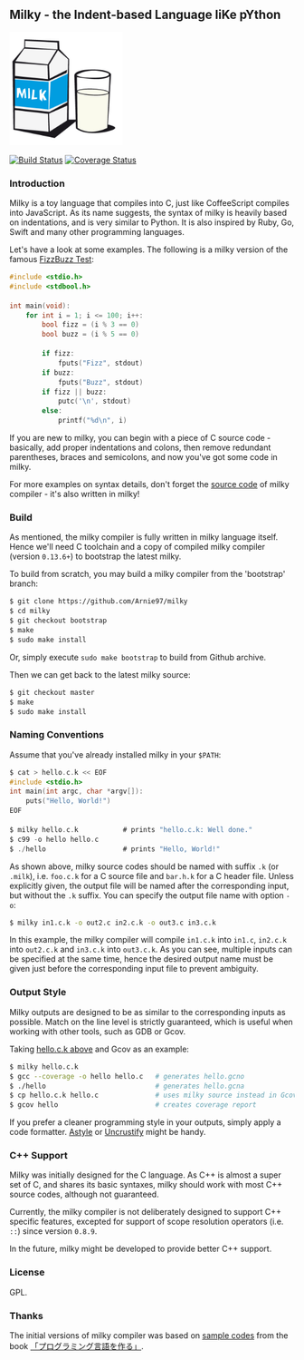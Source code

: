 ## Milky - the Indent-based Language liKe pYthon
<img src="milky.png" alt="Logo of Milky" width="200">

[![Build Status](https://travis-ci.org/Arnie97/milky.svg)](https://travis-ci.org/Arnie97/milky)
[![Coverage Status](https://codecov.io/github/Arnie97/milky/coverage.svg?branch=master)](https://codecov.io/github/Arnie97/milky?branch=master)


### Introduction
Milky is a toy language that compiles into C, just like CoffeeScript compiles into JavaScript.
As its name suggests, the syntax of milky is heavily based on indentations, and is very similar to Python.
It is also inspired by Ruby, Go, Swift and many other programming languages.

Let's have a look at some examples. The following is a milky version of the famous [FizzBuzz Test](http://c2.com/cgi/wiki?FizzBuzzTest):

```c
#include <stdio.h>
#include <stdbool.h>

int main(void):
    for int i = 1; i <= 100; i++:
        bool fizz = (i % 3 == 0)
        bool buzz = (i % 5 == 0)

        if fizz:
            fputs("Fizz", stdout)
        if buzz:
            fputs("Buzz", stdout)
        if fizz || buzz:
            putc('\n', stdout)
        else:
            printf("%d\n", i)
```

If you are new to milky, you can begin with a piece of C source code - basically, add proper indentations and colons, then remove redundant parentheses, braces and semicolons, and now you've got some code in milky.

For more examples on syntax details, don't forget the [source code](src) of milky compiler - it's also written in milky!


### Build
As mentioned, the milky compiler is fully written in milky language itself.
Hence we'll need C toolchain and a copy of compiled milky compiler (version `0.13.6+`) to bootstrap the latest milky.

To build from scratch, you may build a milky compiler from the 'bootstrap' branch:

```bash
$ git clone https://github.com/Arnie97/milky
$ cd milky
$ git checkout bootstrap
$ make
$ sudo make install
```

Or, simply execute `sudo make bootstrap` to build from Github archive.

Then we can get back to the latest milky source:

```bash
$ git checkout master
$ make
$ sudo make install
```


### Naming Conventions
Assume that you've already installed milky in your `$PATH`:

```c
$ cat > hello.c.k << EOF
#include <stdio.h>
int main(int argc, char *argv[]):
    puts("Hello, World!")
EOF

$ milky hello.c.k           # prints "hello.c.k: Well done."
$ c99 -o hello hello.c
$ ./hello                   # prints "Hello, World!"
```

As shown above, milky source codes should be named with suffix `.k` (or `.milk`), i.e. `foo.c.k` for a C source file and `bar.h.k` for a C header file. Unless explicitly given, the output file will be named after the corresponding input, but without the `.k` suffix. You can specify the output file name with option `-o`:

```bash
$ milky in1.c.k -o out2.c in2.c.k -o out3.c in3.c.k
```

In this example, the milky compiler will compile `in1.c.k` into `in1.c`, `in2.c.k` into `out2.c.k` and `in3.c.k` into `out3.c.k`.
As you can see, multiple inputs can be specified at the same time, hence the desired output name must be given just before the corresponding input file to prevent ambiguity.


### Output Style
Milky outputs are designed to be as similar to the corresponding inputs as possible.
Match on the line level is strictly guaranteed, which is useful when working with other tools, such as GDB or Gcov.

Taking [hello.c.k above](#naming-conventions) and Gcov as an example:

```bash
$ milky hello.c.k
$ gcc --coverage -o hello hello.c   # generates hello.gcno
$ ./hello                           # generates hello.gcna
$ cp hello.c.k hello.c              # uses milky source instead in Gcov
$ gcov hello                        # creates coverage report
```

If you prefer a cleaner programming style in your outputs, simply apply a code formatter.
[Astyle](http://astyle.sourceforge.net) or [Uncrustify](http://uncrustify.sourceforge.net) might be handy.


### C++ Support
Milky was initially designed for the C language.
As C++ is almost a super set of C, and shares its basic syntaxes, milky should work with most C++ source codes, although not guaranteed.

Currently, the milky compiler is not deliberately designed to support C++ specific features, excepted for support of scope resolution operators (i.e. `::`) since version `0.8.9`.

In the future, milky might be developed to provide better C++ support.


### License
GPL.


### Thanks
The initial versions of milky compiler was based on [sample codes](http://kmaebashi.com/programmer/devlang/book/download.html) from the book [「プログラミング言語を作る」](http://kmaebashi.com/programmer/devlang/book).
